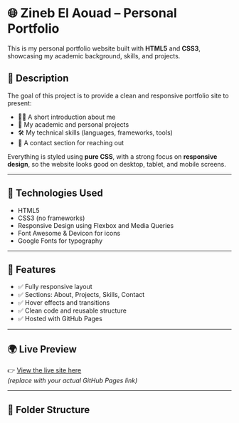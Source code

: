 # 🌐 Zineb El Aouad – Personal Portfolio

This is my personal portfolio website built with **HTML5** and **CSS3**, showcasing my academic background, skills, and projects.

## 📄 Description

The goal of this project is to provide a clean and responsive portfolio site to present:

- 👩‍🎓 A short introduction about me
- 💼 My academic and personal projects
- 🛠️ My technical skills (languages, frameworks, tools)
- 📩 A contact section for reaching out

Everything is styled using **pure CSS**, with a strong focus on **responsive design**, so the website looks good on desktop, tablet, and mobile screens.

---

## 🚀 Technologies Used

- HTML5
- CSS3 (no frameworks)
- Responsive Design using Flexbox and Media Queries
- Font Awesome & Devicon for icons
- Google Fonts for typography

---

## 📱 Features

- ✅ Fully responsive layout
- ✅ Sections: About, Projects, Skills, Contact
- ✅ Hover effects and transitions
- ✅ Clean code and reusable structure
- ✅ Hosted with GitHub Pages

---

## 🌍 Live Preview

👉 [View the live site here](https://github.com/Zineb1237789/personal-portfolio)  
*(replace with your actual GitHub Pages link)*

---

## 📁 Folder Structure

